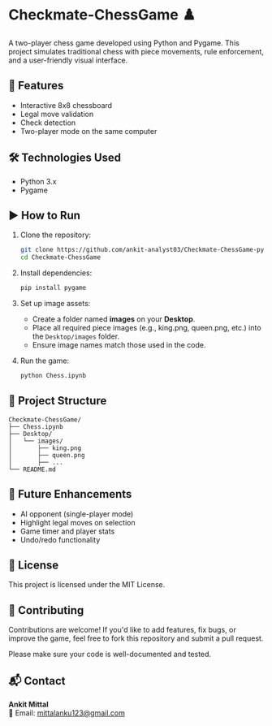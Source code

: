 # Checkmate-ChessGame ♟️

A two-player chess game developed using Python and Pygame. This project simulates traditional chess with piece movements, rule enforcement, and a user-friendly visual interface.

## 🔧 Features
- Interactive 8x8 chessboard
- Legal move validation
- Check detection
- Two-player mode on the same computer

## 🛠 Technologies Used
- Python 3.x
- Pygame

## ▶️ How to Run
1. Clone the repository:
   ```bash
   git clone https://github.com/ankit-analyst03/Checkmate-ChessGame-pygame.git
   cd Checkmate-ChessGame
   ```

2. Install dependencies:
   ```bash
   pip install pygame
   ```

3. Set up image assets:
   - Create a folder named **images** on your **Desktop**.
   - Place all required piece images (e.g., king.png, queen.png, etc.) into the `Desktop/images` folder.
   - Ensure image names match those used in the code.

4. Run the game:
   ```bash
   python Chess.ipynb
   ```

## 📁 Project Structure
```
Checkmate-ChessGame/
├── Chess.ipynb
├── Desktop/
│   └── images/
│       ├── king.png
│       ├── queen.png
│       ├── ...
└── README.md
```

## 🚀 Future Enhancements
- AI opponent (single-player mode)
- Highlight legal moves on selection
- Game timer and player stats
- Undo/redo functionality

## 📜 License
This project is licensed under the MIT License.

## 🤝 Contributing
Contributions are welcome! If you'd like to add features, fix bugs, or improve the game, feel free to fork this repository and submit a pull request.

Please make sure your code is well-documented and tested.

## 📬 Contact
**Ankit Mittal**  
📧 Email: mittalanku123@gmail.com
